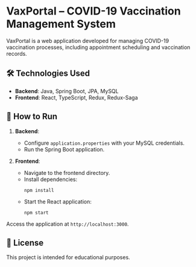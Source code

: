 # VaxPortal – COVID-19 Vaccination Management System

VaxPortal is a web application developed for managing COVID-19 vaccination processes, including appointment scheduling and vaccination records.

## 🛠️ Technologies Used

- **Backend**: Java, Spring Boot, JPA, MySQL
- **Frontend**: React, TypeScript, Redux, Redux-Saga

## 🚀 How to Run

1. **Backend**:
   - Configure `application.properties` with your MySQL credentials.
   - Run the Spring Boot application.

2. **Frontend**:
   - Navigate to the frontend directory.
   - Install dependencies:
     ```
     npm install
     ```
   - Start the React application:
     ```
     npm start
     ```

Access the application at `http://localhost:3000`.

## 📄 License

This project is intended for educational purposes.
